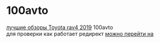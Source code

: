 # 100avto
[лучшие обзоры Toyota rav4 2019](http://100avto.net)
100avto
<br>
для проверки как работает редирект [можно перейти на](https://sgavrylov.github.io/100avto/)
